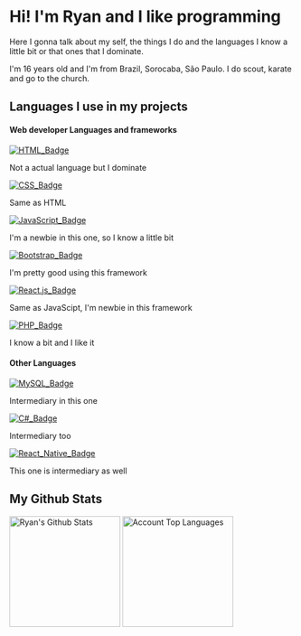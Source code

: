 <h1>Hi! I'm Ryan and I like programming</h1>
<p>Here I gonna talk about my self, the things I do and the languages I know a little bit or that ones that I dominate.</p>
<p>I'm 16 years old and I'm from Brazil, Sorocaba, São Paulo. I do scout, karate and go to the church.</p>
<h2>Languages I use in my projects</h2>
<h4>Web developer Languages and frameworks</h4>
<a href="https://developer.mozilla.org/en-US/docs/Web/HTML">
    <img src="https://img.shields.io/badge/HTML--ff883e?style=for-the-badge&labelColor=ffffff&logo=html5" alt="HTML_Badge">
</a>
<p>Not a actual language but I dominate</p>
<a href="https://developer.mozilla.org/en-US/docs/Web/CSS">
    <img src="https://img.shields.io/badge/CSS--2965f1?style=for-the-badge&labelColor=2965f1&logo=css3" alt="CSS_Badge">
</a>
<p>Same as HTML</p>
<a href="https://developer.mozilla.org/en-US/docs/Web/JavaScript">
    <img src="https://img.shields.io/badge/JavaScript--f0db4f?style=for-the-badge&labelColor=323330&logo=javascript" alt="JavaScript_Badge">
</a>
<p>I'm a newbie in this one, so I know a little bit</p>
<a href="https://getbootstrap.com/docs/5.3/getting-started/introduction/">
    <img src="https://img.shields.io/badge/Bootstrap5--712cf9?style=for-the-badge&labelColor=4c0bce&logo=bootstrap" alt="Bootstrap_Badge">
</a>
<p>I'm pretty good using this framework</p>
<a href="https://react.dev/learn">
    <img src="https://img.shields.io/badge/React.js--88dded?style=for-the-badge&labelColor=+%234c768d&logo=react" alt="React.js_Badge">
</a>
<p>Same as JavaScipt, I'm newbie in this framework</p>
<a href="https://www.php.net/docs.php">
    <img src="https://img.shields.io/badge/PHP--8993be?style=for-the-badge&labelColor=232531&logo=php" alt="PHP_Badge">
</a>
<p>I know a bit and I like it</p>
<h4>Other Languages</h4>
<a href="https://dev.mysql.com/doc/">
    <img src="https://img.shields.io/badge/MySQL--667ef4?style=for-the-badge&labelColor=081c7b&logo=mysql" alt="MySQL_Badge">
</a>
<p>Intermediary in this one</p>
<a href="https://learn.microsoft.com/en-us/dotnet/csharp/">
    <img src="https://img.shields.io/badge/C%23-512BD4?style=for-the-badge&logoColor=white" alt="C#_Badge">
</a>
<p>Intermediary too</p>
<a href="https://reactnative.dev/docs/getting-started">
    <img src="https://img.shields.io/badge/React Native--88dded?style=for-the-badge&labelColor=+%234c768d&logo=react" alt="React_Native_Badge">
</a>
<p>This one is intermediary as well</p>
<h2>My Github Stats</h2>
<div>
    <a href="https://github.com/anuraghazra/github-readme-stats"><img alt="Ryan's Github Stats" src="https://github-stats-pi-eight.vercel.app/api?username=Ryanpires-9&show_icons=true&count_private=true&theme=tokyonight" height="196px"/></a>
    <img src="https://github-stats-pi-eight.vercel.app/api/top-langs?username=Ryanpires-9&show_icons=true&locale=en&layout=compact&count_private=true&exclude_repo=github-stats&hide=html&theme=tokyonight" height="196px" alt="Account Top Languages"/>
</div>
